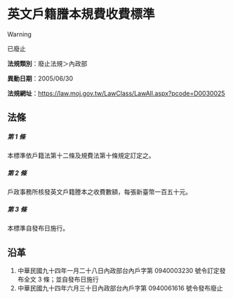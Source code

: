 # 英文戶籍謄本規費收費標準


> [!WARNING]
> 已廢止


**法規類別**：廢止法規＞內政部

**異動日期**：2005/06/30  

**法規網址**：https://law.moj.gov.tw/LawClass/LawAll.aspx?pcode=D0030025



## 法條
##### 第 1 條
本標準依戶籍法第十二條及規費法第十條規定訂定之。

##### 第 2 條
戶政事務所核發英文戶籍謄本之收費數額，每張新臺幣一百五十元。

##### 第 3 條
本標準自發布日施行。

## 沿革
1. 中華民國九十四年一月二十八日內政部台內戶字第 0940003230 號令訂定發布全文 3  條；並自發布日施行
1. 中華民國九十四年六月三十日內政部台內戶字第 0940061616 號令發布廢止
